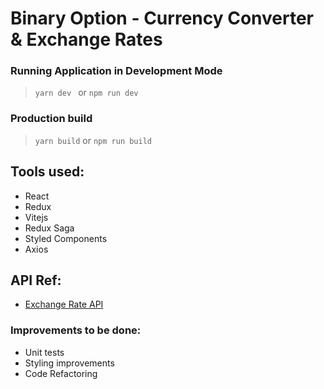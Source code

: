 # Binary Option - Currency Converter & Exchange Rates

### Running Application in Development Mode

> `yarn dev ` or `npm run dev`

### Production build

> `yarn build` or `npm run build`

## Tools used:

- React
- Redux
- Vitejs
- Redux Saga
- Styled Components
- Axios

## API Ref:

- [Exchange Rate API](https://www.exchangerate-api.com/)

### Improvements to be done:

- Unit tests
- Styling improvements
- Code Refactoring
